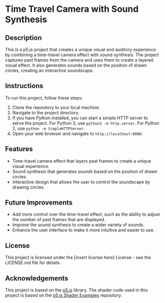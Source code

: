 # Time Travel Camera with Sound Synthesis

## Description

This is a p5.js project that creates a unique visual and auditory experience by combining a time-travel camera effect with sound synthesis. The project captures past frames from the camera and uses them to create a layered visual effect. It also generates sounds based on the position of drawn circles, creating an interactive soundscape.

## Instructions

To run this project, follow these steps:

1. Clone the repository to your local machine.
2. Navigate to the project directory.
3. If you have Python installed, you can start a simple HTTP server to serve the project. For Python 3, use `python3 -m http.server`. For Python 2, use `python -m SimpleHTTPServer`.
4. Open your web browser and navigate to `http://localhost:8000`.

## Features

- Time-travel camera effect that layers past frames to create a unique visual experience.
- Sound synthesis that generates sounds based on the position of drawn circles.
- Interactive design that allows the user to control the soundscape by drawing circles.

## Future Improvements

- Add more control over the time-travel effect, such as the ability to adjust the number of past frames that are displayed.
- Improve the sound synthesis to create a wider variety of sounds.
- Enhance the user interface to make it more intuitive and easier to use.

## License

This project is licensed under the [insert license here] License - see the LICENSE.md file for details.

## Acknowledgements

This project is based on the [p5.js](https://github.com/processing/p5.js) library.
The shader code used in this project is based on the [p5.js Shader Examples](https://github.com/aferriss/p5jsShaderExamples) repository.
